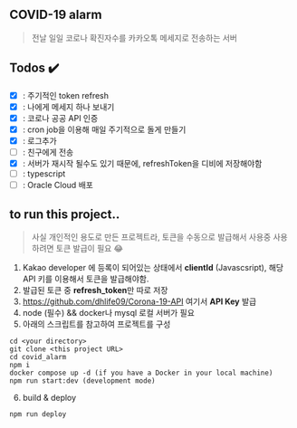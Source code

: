 ## COVID-19 alarm

> 전날 일일 코로나 확진자수를 카카오톡 메세지로 전송하는 서버

## Todos ✔️

- [x] : 주기적인 token refresh
- [x] : 나에게 메세지 하나 보내기
- [x] : 코로나 공공 API 인증
- [x] : cron job을 이용해 매일 주기적으로 돌게 만들기
- [x] : 로그추가
- [ ] : 친구에게 전송
- [x] : 서버가 재시작 될수도 있기 때문에, refreshToken을 디비에 저장해야함
- [ ] : typescript
- [ ] : Oracle Cloud 배포

## to run this project..

> 사실 개인적인 용도로 만든 프로젝트라, 토큰을 수동으로 발급해서 사용중 사용하려면 토큰 발급이 필요 😂

1. Kakao developer 에 등록이 되어있는 상태에서 **clientId** (Javascsript), 해당 API 키를 이용해서 토큰을 발급해야함.
2. 발급된 토큰 중 **refresh_token**만 따로 저장
3. https://github.com/dhlife09/Corona-19-API 여기서 **API Key** 발급
4. node (필수) && docker나 mysql 로컬 서버가 필요
5. 아래의 스크립트를 참고하여 프로젝트를 구성

```shell
cd <your directory> 
git clone <this project URL>
cd covid_alarm
npm i
docker compose up -d (if you have a Docker in your local machine)
npm run start:dev (development mode)
```

6. build & deploy

```shell
npm run deploy
```